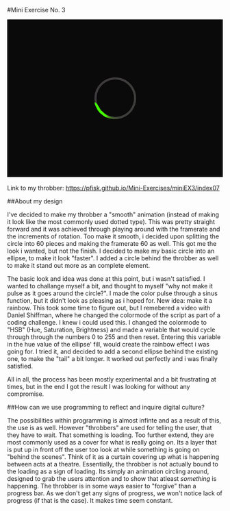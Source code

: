 #Mini Exercise No. 3

![ScreenShot](Screenshot.PNG)

Link to my throbber: https://pfisk.github.io/Mini-Exercises/miniEX3/index07

##About my design

I've decided to make my throbber a "smooth" animation (instead of making it look like the most commonly used dotted type). This was pretty straight forward and it was achieved through playing around with the framerate and the increments of rotation. Too make it smooth, i decided upon splitting the circle into 60 pieces and making the framerate 60 as well. This got me the look i wanted, but not the finish. I decided to make my basic circle into an ellipse, to make it look "faster". I added a circle behind the throbber as well to make it stand out more as an complete element. 

The basic look and idea was done at this point, but i wasn't satisfied. I wanted to challange myself a bit, and thought to myself "why not make it pulse as it goes around the circle?". I made the color pulse through a sinus function, but it didn't look as pleasing as i hoped for. New idea: make it a rainbow. This took some time to figure out, but I remebered a video with Daniel Shiffman, where he changed the colormode of the script as part of a coding challenge. I knew i could used this. I changed the colormode to "HSB" (Hue, Saturation, Brightness) and made a variable that would cycle through through the numbers 0 to 255 and then reset. Entering this variable in the hue value of the ellipse' fill, would create the rainbow effect i was going for. I tried it, and decided to add a second ellipse behind the existing one, to make the "tail" a bit longer. It worked out perfectly and i was finally satisfied.

All in all, the process has been mostly experimental and a bit frustrating at times, but in the end I got the result I was looking for without any compromise.

##How can we use programming to reflect and inquire digital culture?

The possibilities within programming is almost infinte and as a result of this, the use is as well. However "throbbers" are used for telling the user, that they have to wait. That something is loading. Too further extend, they are most commonly used as a cover for what is really going on. Its a layer that is put up in front off the user too look at while something is going on "behind the scenes". Think of it as a curtain covering up what is happening between acts at a theatre. Essentially, the throbber is not actually bound to the loading as a sign of loading. Its simply an animation circling around, designed to grab the users attention and to show that atleast _something_ is happening. The throbber is in some ways easier to "forgive" than a progress bar. As we don't get any signs of progress, we won't notice lack of progress (if that is the case). It makes time seem constant.
